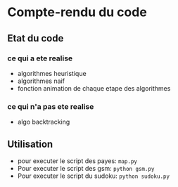 # Compte-rendu du code

## Etat du code

### ce qui a ete realise
* algorithmes heuristique
* algorithmes naif
* fonction animation de chaque etape des algorithmes

### ce qui n'a pas ete realise
* algo backtracking

## Utilisation
* pour executer le script des payes: `map.py`
* Pour executer le script des gsm: `python gsm.py`
* Pour executer le script du sudoku: `python sudoku.py`
